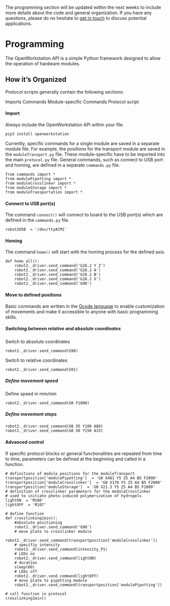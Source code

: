 The programming section will be updated within the next weeks to include more details about the code and general organization. If you have any questions, please do no hesitate to [get in touch](mailto:s.eggert@qut.edu.au) to discuss potential applications.

# Programming

The OpenWorkstation API is a simple Python framework designed to allow the operation of hardware modules.

## How it’s Organized
Protocol scripts generally contain the following sections:

Imports
Commands
Module-specific Commands
Protocol script

#### Import

Always include the OpenWorkstation API within your file.
```
pip3 install openworkstation
```

Currently, specific commands for a single module are saved in a separate module file. For example, the positions for the transport module are saved in the `moduleTransport.py` file. These module-specific have to be imported into the main `protocol.py` file. General commands, such as connect to USB port and homing, are defined in a separate `commands.py` file.

```
from commands import *
from modulePipetting import *
from moduleCrosslinker import *
from moduleStorage import *
from moduleTransportation import *
```

#### Connect to USB port(s)

The command `connect()` will connect to board to the USB port(s) which are defined in the `commands.py` file.


```
robot2USB  = '/dev/ttyACM1'
```

#### Homing
The command `home()` will start with the homing process for the defined axis.

```
def home_all():
    robot2._driver.send_command('G28.2 Y Z')
    robot2._driver.send_command('G28.2 A')
    robot2._driver.send_command('G28.2 B')
    robot2._driver.send_command('G28.2 X')
    robot2._driver.send_command('G90')
```

#### Move to defined positions
Basic commands are written in the [Gcode language](https://en.wikipedia.org/wiki/G-code) to enable customization of movements and make it accessible to anyone with basic programming skills.

##### Switching between relative and absolute coordinates

Switch to absolute coordinates
```
robot2._driver.send_command(G90)
```
Switch to relative coordinates
```
robot2._driver.send_command(G91)
```

##### Define movement speed

Define speed in mm/min
```
robot2._driver.send_command(G0 F1000)
```

##### Define movement steps


```
robot2._driver.send_command(G0 X5 Y100 A88)
robot2._driver.send_command(G0 X0 Y150 A33)
```


#### Advanced control

If specific protocol blocks or general functionalities are repeated from time to time, parameters can be defined at the beginning and called in a function.

```
# definitions of module positions for the moduleTransport
transportposition['modulePipetting']  = 'G0 X481 Y5 Z5 A4 B5 F2000'
transportposition['moduleCrosslinker']  = 'G0 X170 Y5 Z5 A4 B5 F2000'
transportposition['moduleStorage']  = 'G0 X21.3 Y5 Z5 A4 B5 F2000'
# definition of crosslinker parameters for the moduleCrosslinker
# used to initiate photo-induced polymerization of hydrogels
lightON  = 'M106'
lightOFF  = 'M107'

# define function
def crosslinking1min():
    #absolute positioning
    robot2._driver.send_command('G90')
    # move plate to crosslinker module
    robot2._driver.send_command(transportposition['moduleCrosslinker'])
    # specifiy intensity
    robot2._driver.send_command(intensity_P1)
    # LEDs on
    robot2._driver.send_command(lightON)
    # duration
    sleep(60)
    # LEDs off
    robot2._driver.send_command(lightOFF)
    # move plate to pipetting module
    robot2._driver.send_command(transportposition['modulePipetting'])

# call function in protocol
crosslinking1min()

```
